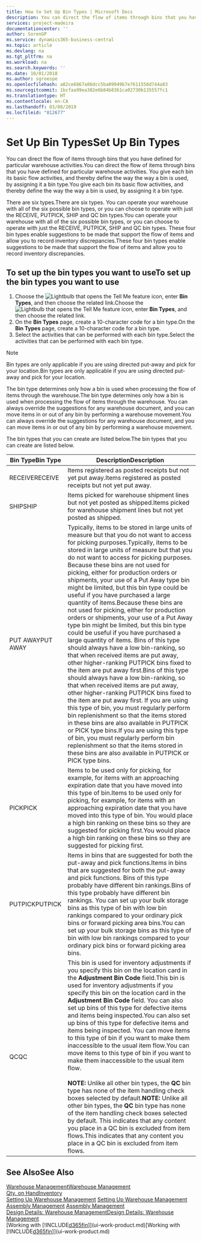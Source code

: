 ```yaml
---
title: How to Set Up Bin Types | Microsoft Docs
description: You can direct the flow of items through bins that you have defined for particular warehouse activities. You give each bin its basic flow activities, and thereby define the way the way a bin is used, by assigning it a bin type.
services: project-madeira
documentationcenter: ''
author: SorenGP
ms.service: dynamics365-business-central
ms.topic: article
ms.devlang: na
ms.tgt_pltfrm: na
ms.workload: na
ms.search.keywords: ''
ms.date: 10/01/2018
ms.author: sgroespe
ms.openlocfilehash: a82ce6867a86dcc5ba09949b7e7611550d744a83
ms.sourcegitcommit: 1bcfaa99ea302e6b84b8361ca02730b135557fc1
ms.translationtype: HT
ms.contentlocale: en-CA
ms.lasthandoff: 03/08/2019
ms.locfileid: "812677"
---
```

# <a name="set-up-bin-types"></a><span data-ttu-id="f2846-104">Set Up Bin Types</span><span class="sxs-lookup"><span data-stu-id="f2846-104">Set Up Bin Types</span></span>
<span data-ttu-id="f2846-105">You can direct the flow of items through bins that you have defined for particular warehouse activities.</span><span class="sxs-lookup"><span data-stu-id="f2846-105">You can direct the flow of items through bins that you have defined for particular warehouse activities.</span></span> <span data-ttu-id="f2846-106">You give each bin its basic flow activities, and thereby define the way the way a bin is used, by assigning it a bin type.</span><span class="sxs-lookup"><span data-stu-id="f2846-106">You give each bin its basic flow activities, and thereby define the way the way a bin is used, by assigning it a bin type.</span></span>  

<span data-ttu-id="f2846-107">There are six types.</span><span class="sxs-lookup"><span data-stu-id="f2846-107">There are six types.</span></span> <span data-ttu-id="f2846-108">You can operate your warehouse with all of the six possible bin types, or you can choose to operate with just the RECEIVE, PUTPICK, SHIP and QC bin types.</span><span class="sxs-lookup"><span data-stu-id="f2846-108">You can operate your warehouse with all of the six possible bin types, or you can choose to operate with just the RECEIVE, PUTPICK, SHIP and QC bin types.</span></span> <span data-ttu-id="f2846-109">These four bin types enable suggestions to be made that support the flow of items and allow you to record inventory discrepancies.</span><span class="sxs-lookup"><span data-stu-id="f2846-109">These four bin types enable suggestions to be made that support the flow of items and allow you to record inventory discrepancies.</span></span>  

## <a name="to-set-up-the-bin-types-you-want-to-use"></a><span data-ttu-id="f2846-110">To set up the bin types you want to use</span><span class="sxs-lookup"><span data-stu-id="f2846-110">To set up the bin types you want to use</span></span>  
1.  <span data-ttu-id="f2846-111">Choose the ![Lightbulb that opens the Tell Me feature](media/ui-search/search_small.png "Tell me what you want to do") icon, enter **Bin Types**, and then choose the related link.</span><span class="sxs-lookup"><span data-stu-id="f2846-111">Choose the ![Lightbulb that opens the Tell Me feature](media/ui-search/search_small.png "Tell me what you want to do") icon, enter **Bin Types**, and then choose the related link.</span></span>  
2.  <span data-ttu-id="f2846-112">On the **Bin Types** page, create a 10-character code for a bin type.</span><span class="sxs-lookup"><span data-stu-id="f2846-112">On the **Bin Types** page, create a 10-character code for a bin type.</span></span>  
3.  <span data-ttu-id="f2846-113">Select the activities that can be performed with each bin type.</span><span class="sxs-lookup"><span data-stu-id="f2846-113">Select the activities that can be performed with each bin type.</span></span>  

> [!NOTE]  
>  <span data-ttu-id="f2846-114">Bin types are only applicable if you are using directed put-away and pick for your location.</span><span class="sxs-lookup"><span data-stu-id="f2846-114">Bin types are only applicable if you are using directed put-away and pick for your location.</span></span>  

<span data-ttu-id="f2846-115">The bin type determines only how a bin is used when processing the flow of items through the warehouse.</span><span class="sxs-lookup"><span data-stu-id="f2846-115">The bin type determines only how a bin is used when processing the flow of items through the warehouse.</span></span> <span data-ttu-id="f2846-116">You can always override the suggestions for any warehouse document, and you can move items in or out of any bin by performing a warehouse movement.</span><span class="sxs-lookup"><span data-stu-id="f2846-116">You can always override the suggestions for any warehouse document, and you can move items in or out of any bin by performing a warehouse movement.</span></span>  

<span data-ttu-id="f2846-117">The bin types that you can create are listed below.</span><span class="sxs-lookup"><span data-stu-id="f2846-117">The bin types that you can create are listed below.</span></span>  

|<span data-ttu-id="f2846-118">Bin Type</span><span class="sxs-lookup"><span data-stu-id="f2846-118">Bin Type</span></span>|<span data-ttu-id="f2846-119">Description</span><span class="sxs-lookup"><span data-stu-id="f2846-119">Description</span></span>|  
|------------------|---------------------------------------|  
|<span data-ttu-id="f2846-120">RECEIVE</span><span class="sxs-lookup"><span data-stu-id="f2846-120">RECEIVE</span></span>|<span data-ttu-id="f2846-121">Items registered as posted receipts but not yet put away.</span><span class="sxs-lookup"><span data-stu-id="f2846-121">Items registered as posted receipts but not yet put away.</span></span>|  
|<span data-ttu-id="f2846-122">SHIP</span><span class="sxs-lookup"><span data-stu-id="f2846-122">SHIP</span></span>|<span data-ttu-id="f2846-123">Items picked for warehouse shipment lines but not yet posted as shipped.</span><span class="sxs-lookup"><span data-stu-id="f2846-123">Items picked for warehouse shipment lines but not yet posted as shipped.</span></span>|  
|<span data-ttu-id="f2846-124">PUT AWAY</span><span class="sxs-lookup"><span data-stu-id="f2846-124">PUT AWAY</span></span>|<span data-ttu-id="f2846-125">Typically, items to be stored in large units of measure but that you do not want to access for picking purposes.</span><span class="sxs-lookup"><span data-stu-id="f2846-125">Typically, items to be stored in large units of measure but that you do not want to access for picking purposes.</span></span> <span data-ttu-id="f2846-126">Because these bins are not used for picking, either for production orders or shipments, your use of a Put Away type bin might be limited, but this bin type could be useful if you have purchased a large quantity of items.</span><span class="sxs-lookup"><span data-stu-id="f2846-126">Because these bins are not used for picking, either for production orders or shipments, your use of a Put Away type bin might be limited, but this bin type could be useful if you have purchased a large quantity of items.</span></span> <span data-ttu-id="f2846-127">Bins of this type should always have a low bin-ranking, so that when received items are put away, other higher-ranking PUTPICK bins fixed to the item are put away first.</span><span class="sxs-lookup"><span data-stu-id="f2846-127">Bins of this type should always have a low bin-ranking, so that when received items are put away, other higher-ranking PUTPICK bins fixed to the item are put away first.</span></span> <span data-ttu-id="f2846-128">If you are using this type of bin, you must regularly perform bin replenishment so that the items stored in these bins are also available in PUTPICK or PICK type bins.</span><span class="sxs-lookup"><span data-stu-id="f2846-128">If you are using this type of bin, you must regularly perform bin replenishment so that the items stored in these bins are also available in PUTPICK or PICK type bins.</span></span>|  
|<span data-ttu-id="f2846-129">PICK</span><span class="sxs-lookup"><span data-stu-id="f2846-129">PICK</span></span>|<span data-ttu-id="f2846-130">Items to be used only for picking, for example, for items with an approaching expiration date that you have moved into this type of bin.</span><span class="sxs-lookup"><span data-stu-id="f2846-130">Items to be used only for picking, for example, for items with an approaching expiration date that you have moved into this type of bin.</span></span> <span data-ttu-id="f2846-131">You would place a high bin ranking on these bins so they are suggested for picking first.</span><span class="sxs-lookup"><span data-stu-id="f2846-131">You would place a high bin ranking on these bins so they are suggested for picking first.</span></span>|  
|<span data-ttu-id="f2846-132">PUTPICK</span><span class="sxs-lookup"><span data-stu-id="f2846-132">PUTPICK</span></span>|<span data-ttu-id="f2846-133">Items in bins that are suggested for both the put-away and pick functions.</span><span class="sxs-lookup"><span data-stu-id="f2846-133">Items in bins that are suggested for both the put-away and pick functions.</span></span> <span data-ttu-id="f2846-134">Bins of this type probably have different bin rankings.</span><span class="sxs-lookup"><span data-stu-id="f2846-134">Bins of this type probably have different bin rankings.</span></span> <span data-ttu-id="f2846-135">You can set up your bulk storage bins as this type of bin with low bin rankings compared to your ordinary pick bins or forward picking area bins.</span><span class="sxs-lookup"><span data-stu-id="f2846-135">You can set up your bulk storage bins as this type of bin with low bin rankings compared to your ordinary pick bins or forward picking area bins.</span></span>|  
|<span data-ttu-id="f2846-136">QC</span><span class="sxs-lookup"><span data-stu-id="f2846-136">QC</span></span>|<span data-ttu-id="f2846-137">This bin is used for inventory adjustments if you specify this bin on the location card in the **Adjustment Bin Code** field.</span><span class="sxs-lookup"><span data-stu-id="f2846-137">This bin is used for inventory adjustments if you specify this bin on the location card in the **Adjustment Bin Code** field.</span></span> <span data-ttu-id="f2846-138">You can also set up bins of this type for defective items and items being inspected.</span><span class="sxs-lookup"><span data-stu-id="f2846-138">You can also set up bins of this type for defective items and items being inspected.</span></span> <span data-ttu-id="f2846-139">You can move items to this type of bin if you want to make them inaccessible to the usual item flow.</span><span class="sxs-lookup"><span data-stu-id="f2846-139">You can move items to this type of bin if you want to make them inaccessible to the usual item flow.</span></span><br /><br /> <span data-ttu-id="f2846-140">**NOTE:** Unlike all other bin types, the **QC** bin type has none of the item handling check boxes selected by default.</span><span class="sxs-lookup"><span data-stu-id="f2846-140">**NOTE:** Unlike all other bin types, the **QC** bin type has none of the item handling check boxes selected by default.</span></span> <span data-ttu-id="f2846-141">This indicates that any content you place in a QC bin is excluded from item flows.</span><span class="sxs-lookup"><span data-stu-id="f2846-141">This indicates that any content you place in a QC bin is excluded from item flows.</span></span>|  

## <a name="see-also"></a><span data-ttu-id="f2846-142">See Also</span><span class="sxs-lookup"><span data-stu-id="f2846-142">See Also</span></span>
[<span data-ttu-id="f2846-143">Warehouse Management</span><span class="sxs-lookup"><span data-stu-id="f2846-143">Warehouse Management</span></span>](warehouse-manage-warehouse.md)  
[<span data-ttu-id="f2846-144">Qty. on Hand</span><span class="sxs-lookup"><span data-stu-id="f2846-144">Inventory</span></span>](inventory-manage-inventory.md)  
<span data-ttu-id="f2846-145">[Setting Up Warehouse Management](warehouse-setup-warehouse.md)   </span><span class="sxs-lookup"><span data-stu-id="f2846-145">[Setting Up Warehouse Management](warehouse-setup-warehouse.md)   </span></span>  
<span data-ttu-id="f2846-146">[Assembly Management](assembly-assemble-items.md)  </span><span class="sxs-lookup"><span data-stu-id="f2846-146">[Assembly Management](assembly-assemble-items.md)  </span></span>  
[<span data-ttu-id="f2846-147">Design Details: Warehouse Management</span><span class="sxs-lookup"><span data-stu-id="f2846-147">Design Details: Warehouse Management</span></span>](design-details-warehouse-management.md)  
<span data-ttu-id="f2846-148">[Working with [!INCLUDE[d365fin](includes/d365fin_md.md)]](ui-work-product.md)</span><span class="sxs-lookup"><span data-stu-id="f2846-148">[Working with [!INCLUDE[d365fin](includes/d365fin_md.md)]](ui-work-product.md)</span></span>
